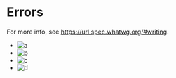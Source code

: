# Errors

For more info, see <https://url.spec.whatwg.org/#writing>.

* ![a](https://exa%23mple.org)
* ![b](https://1.2.3.4.5/)
* ![c](https://test.42)
* ![d](https://user@example.org)
